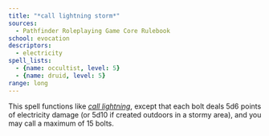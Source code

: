 ```yaml
---
title: "*call lightning storm*"
sources:
  - Pathfinder Roleplaying Game Core Rulebook
school: evocation
descriptors:
  - electricity
spell_lists:
  - {name: occultist, level: 5}
  - {name: druid, level: 5}
range: long
---
```


This spell functions like [*call lightning*](/spells/call-lightning/), except that each bolt deals 5d6 points of electricity damage (or 5d10 if created outdoors in a stormy area), and you may call a maximum of 15 bolts.

